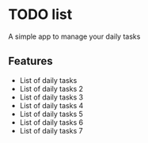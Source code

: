 # TODO list
A simple app to manage your daily tasks

## Features
* List of daily tasks
* List of daily tasks 2
* List of daily tasks 3
* List of daily tasks 4
* List of daily tasks 5
* List of daily tasks 6
* List of daily tasks 7
